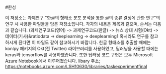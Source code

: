 #한성

이 저장소는 과제연구 "한글의 형태소 분포 분석을 통한 글의 종류 결정에 관한 연구"의 연구 시 사용한 파일들을 담은 저장소입니다.
각자의 내용은 제목과 같으며, 순서는 다음과 같습니다.
(과제연구코드(영어) -> 과제연구코드(한글) -> 뉴스 상대 시험(Okt) -> 데이터(기사)&ratiodata -> deeplearning -> deeplearning1
혹시라도 연구를 참고하시게 된다면 이 파일도 같이 참고하시기 바랍니다.
한글 형태소를 추출할 때에는 konlpy 패키지의 Okt(전 Twitter) 라이브러리를 사용하였고,
딥러닝을 사용할 때에는 keras와 tensorflow를 사용하였습니다.
또한 딥러닝 코드 구현은 모두 Microsoft Azure Notebook에서 이루어졌습니다.
libary 주소; https://notebooks.azure.com/LSH10630/libraries/taskexperimentfinal
